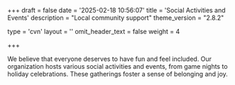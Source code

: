 +++
draft = false
date = '2025-02-18 10:56:07'
title = 'Social Activities and Events'
description = "Local community support"
theme_version = "2.8.2"

type = 'cvn'
layout = ''
omit_header_text = false
weight = 4

+++

We believe that everyone deserves to have fun and feel included. Our organization hosts various social activities and events, from game nights to holiday celebrations. These gatherings foster a sense of belonging and joy.<!--more-->